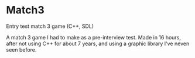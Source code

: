 Match3
======

Entry test match 3 game (C++, SDL)

A match 3 game I had to make as a pre-interview test. Made in 16 hours, after not using C++ for about 7 years, and using a graphic library I've neven seen before.
